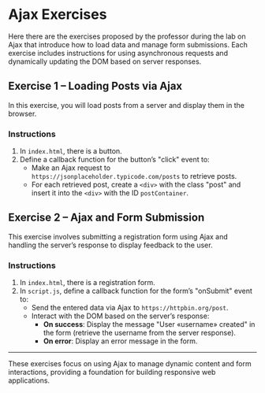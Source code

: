 # Ajax Exercises

Here there are the exercises proposed by the professor during the lab on Ajax that introduce how to load data and manage form submissions. Each exercise includes instructions for using asynchronous requests and dynamically updating the DOM based on server responses.

## Exercise 1 – Loading Posts via Ajax

In this exercise, you will load posts from a server and display them in the browser.

### Instructions

1. In `index.html`, there is a button.
2. Define a callback function for the button’s "click" event to:
   - Make an Ajax request to `https://jsonplaceholder.typicode.com/posts` to retrieve posts.
   - For each retrieved post, create a `<div>` with the class "post" and insert it into the `<div>` with the ID `postContainer`.

## Exercise 2 – Ajax and Form Submission

This exercise involves submitting a registration form using Ajax and handling the server’s response to display feedback to the user.

### Instructions

1. In `index.html`, there is a registration form.
2. In `script.js`, define a callback function for the form’s "onSubmit" event to:
   - Send the entered data via Ajax to `https://httpbin.org/post`.
   - Interact with the DOM based on the server’s response:
     - **On success**: Display the message "User «username» created" in the form (retrieve the username from the server response).
     - **On error**: Display an error message in the form.

---

These exercises focus on using Ajax to manage dynamic content and form interactions, providing a foundation for building responsive web applications.

